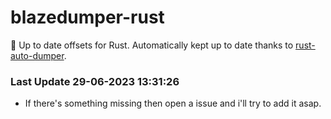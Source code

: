 # blazedumper-rust

🚀 Up to date offsets for Rust. Automatically kept up to date thanks to [rust-auto-dumper](https://github.com/Akandesh/rust-auto-dumper).


### Last Update 29-06-2023 13:31:26
- If there's something missing then open a issue and i'll try to add it asap.